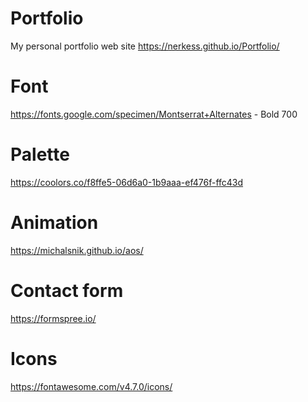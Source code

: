 # Portfolio
My personal portfolio web site
https://nerkess.github.io/Portfolio/

# Font
https://fonts.google.com/specimen/Montserrat+Alternates - Bold 700

# Palette
https://coolors.co/f8ffe5-06d6a0-1b9aaa-ef476f-ffc43d

# Animation
https://michalsnik.github.io/aos/

# Contact form
https://formspree.io/

# Icons
https://fontawesome.com/v4.7.0/icons/
